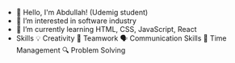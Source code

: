 - 👋 Hello, I'm Abdullah! (Udemig student)
- 👀 I’m interested in software industry
- 🌱 I’m currently learning HTML, CSS, JavaScript, React
- Skills
💡 Creativity
🤝 Teamwork
🗣 Communication Skills
📅 Time Management
🔍 Problem Solving

<!---
Jlnex/Jlnex is a ✨ special ✨ repository because its `README.md` (this file) appears on your GitHub profile.
You can click the Preview link to take a look at your changes.
--->
